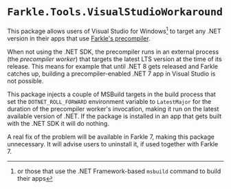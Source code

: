 # `Farkle.Tools.VisualStudioWorkaround`

This package allows users of Visual Studio for Windows[^msbuild] to target any .NET version in their apps that use [Farkle's precompiler](https://teo-tsirpanis.github.io/Farkle/the-precompiler.html).

When not using the .NET SDK, the precompiler runs in an external process (the _precompiler worker_) that targets the latest LTS version at the time of its release. This means for example that until .NET 8 gets released and Farkle catches up, building a precompiler-enabled .NET 7 app in Visual Studio is not possible.

This package injects a couple of MSBuild targets in the build process that set the `DOTNET_ROLL_FORWARD` environment variable to `LatestMajor` for the duration of the precompiler worker's invocation, making it run on the latest available version of .NET. If the package is installed in an app that gets built with the .NET SDK it will do nothing.

A real fix of the problem will be available in Farkle 7, making this package unnecessary. It will advise users to uninstall it, if used together with Farkle 7.

[^msbuild]: or those that use the .NET Framework-based `msbuild` command to build their apps
